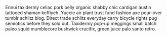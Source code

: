 Ennui taxidermy celiac pork belly organic shabby chic cardigan austin tattooed shaman keffiyeh. Yuccie air plant trust fund fashion axe pour-over tumblr schlitz blog. Direct trade schlitz everyday carry bicycle rights pug semiotics before they sold out. Taxidermy pop-up meggings small batch paleo squid mumblecore bushwick crucifix, green juice palo santo retro.